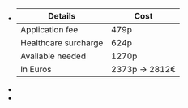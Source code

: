 - | Details | Cost |
  | --- | --- |
  |Application fee| 479p|
  |Healthcare surcharge|624p|
  |Available needed|1270p|
  | In Euros | 2373p -> 2812€|
-
-